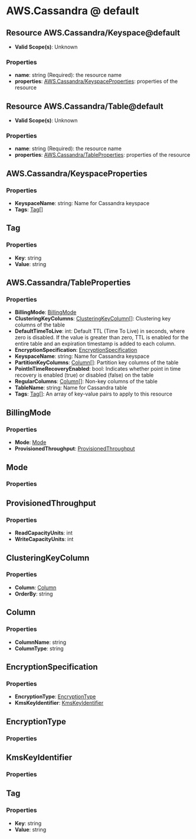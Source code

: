 # AWS.Cassandra @ default

## Resource AWS.Cassandra/Keyspace@default
* **Valid Scope(s)**: Unknown
### Properties
* **name**: string (Required): the resource name
* **properties**: [AWS.Cassandra/KeyspaceProperties](#awscassandrakeyspaceproperties): properties of the resource

## Resource AWS.Cassandra/Table@default
* **Valid Scope(s)**: Unknown
### Properties
* **name**: string (Required): the resource name
* **properties**: [AWS.Cassandra/TableProperties](#awscassandratableproperties): properties of the resource

## AWS.Cassandra/KeyspaceProperties
### Properties
* **KeyspaceName**: string: Name for Cassandra keyspace
* **Tags**: [Tag](#tag)[]

## Tag
### Properties
* **Key**: string
* **Value**: string

## AWS.Cassandra/TableProperties
### Properties
* **BillingMode**: [BillingMode](#billingmode)
* **ClusteringKeyColumns**: [ClusteringKeyColumn](#clusteringkeycolumn)[]: Clustering key columns of the table
* **DefaultTimeToLive**: int: Default TTL (Time To Live) in seconds, where zero is disabled. If the value is greater than zero, TTL is enabled for the entire table and an expiration timestamp is added to each column.
* **EncryptionSpecification**: [EncryptionSpecification](#encryptionspecification)
* **KeyspaceName**: string: Name for Cassandra keyspace
* **PartitionKeyColumns**: [Column](#column)[]: Partition key columns of the table
* **PointInTimeRecoveryEnabled**: bool: Indicates whether point in time recovery is enabled (true) or disabled (false) on the table
* **RegularColumns**: [Column](#column)[]: Non-key columns of the table
* **TableName**: string: Name for Cassandra table
* **Tags**: [Tag](#tag)[]: An array of key-value pairs to apply to this resource

## BillingMode
### Properties
* **Mode**: [Mode](#mode)
* **ProvisionedThroughput**: [ProvisionedThroughput](#provisionedthroughput)

## Mode
### Properties

## ProvisionedThroughput
### Properties
* **ReadCapacityUnits**: int
* **WriteCapacityUnits**: int

## ClusteringKeyColumn
### Properties
* **Column**: [Column](#column)
* **OrderBy**: string

## Column
### Properties
* **ColumnName**: string
* **ColumnType**: string

## EncryptionSpecification
### Properties
* **EncryptionType**: [EncryptionType](#encryptiontype)
* **KmsKeyIdentifier**: [KmsKeyIdentifier](#kmskeyidentifier)

## EncryptionType
### Properties

## KmsKeyIdentifier
### Properties

## Tag
### Properties
* **Key**: string
* **Value**: string

